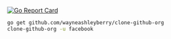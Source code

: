 [![Go Report Card](https://goreportcard.com/badge/github.com/wayneashleyberry/clone-github-org)](https://goreportcard.com/report/github.com/wayneashleyberry/clone-github-org)

```sh
go get github.com/wayneashleyberry/clone-github-org
clone-github-org -u facebook
```
